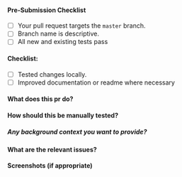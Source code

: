 #### Pre-Submission Checklist
<!-- Go over all points below, and after creating the PR, tick all the checkboxes that apply. -->
<!-- All points should be verified, otherwise, read the CONTRIBUTING guidelines from above-->
<!-- If you're unsure about any of these, don't hesitate to ask. We're here to help! -->

- [ ] Your pull request targets the `master` branch.
- [ ] Branch name is descriptive. 
- [ ] All new and existing tests pass 

#### Checklist:
<!-- Go over all points below, and after creating the PR, tick the checkboxes that apply. -->
<!-- If you're unsure about any of these, don't hesitate to ask. We're here to help! -->
- [ ] Tested changes locally.
- [ ] Improved documentation or readme where  necessary

#### What does this pr do?
<!-- Add description of pr here -->

#### How should this be manually tested?
<!-- Add specific steps on how to test this manually
1. Step 1
2. Step 2 etc
-->

##### Any background context you want to provide?
<!-- Any background context will be appropriate -->

#### What are the relevant issues?
<!-- #2344-->

#### Screenshots (if appropriate)
<!-- Add any Screenshots here -->


